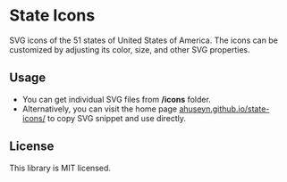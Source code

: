 # State Icons

SVG icons of the 51 states of United States of America. The icons can be customized by adjusting its color, size, and other SVG properties.

## Usage

- You can get individual SVG files from **/icons** folder.
- Alternatively, you can visit the home page [ahuseyn.github.io/state-icons/](https://ahuseyn.github.io/state-icons/) to copy SVG snippet and use directly.

## License

This library is MIT licensed.
